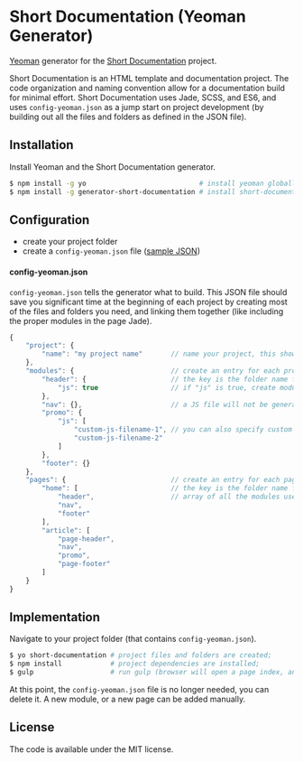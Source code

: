 # Short Documentation (Yeoman Generator)

[Yeoman](http://yeoman.io) generator for the [Short Documentation](https://github.com/Longfilename/short-documentation/tree/master/app/templates) project.

Short Documentation is an HTML template and documentation project. The code organization and naming convention allow for a documentation build for minimal effort. Short Documentation uses Jade, SCSS, and ES6, and uses `config-yeoman.json` as a jump start on project development (by building out all the files and folders as defined in the JSON file).

## Installation

Install Yeoman and the Short Documentation generator.

```bash
$ npm install -g yo                            # install yeoman globally;
$ npm install -g generator-short-documentation # install short-documentation globally;
```

## Configuration

* create your project folder
* create a `config-yeoman.json` file ([sample JSON](./sample-config-yeoman.json))

#### config-yeoman.json

`config-yeoman.json` tells the generator what to build. This JSON file should save you significant time at the beginning of each project by creating most of the files and folders you need, and linking them together (like including the proper modules in the page Jade).

```javascript
{
    "project": {
        "name": "my project name"       // name your project, this shows up in the readme;
    },
    "modules": {                        // create an entry for each project module;
        "header": {                     // the key is the folder name for this module;
            "js": true                  // if "js" is true, create module.js for this module;
        },
        "nav": {},                      // a JS file will not be generated for this module;
        "promo": {
            "js": [
                "custom-js-filename-1", // you can also specify custom names for your JavaScript files;
                "custom-js-filename-2"
            ]
        },
        "footer": {}
    },
    "pages": {                          // create an entry for each page in this project;
        "home": [                       // the key is the folder name for this page;
            "header",                   // array of all the modules used in this page;
            "nav",
            "footer"
        ],
        "article": [
            "page-header",
            "nav",
            "promo",
            "page-footer"
        ]
    }
}
```

## Implementation

Navigate to your project folder (that contains `config-yeoman.json`).

```bash
$ yo short-documentation # project files and folders are created;
$ npm install            # project dependencies are installed;
$ gulp                   # run gulp (browser will open a page index, and the documentation);
```

At this point, the `config-yeoman.json` file is no longer needed, you can delete it. A new module, or a new page can be added manually.

## License

The code is available under the MIT license.
